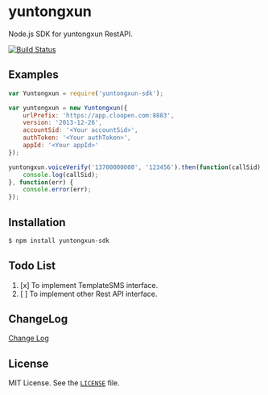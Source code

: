 # yuntongxun
Node.js SDK for yuntongxun RestAPI.

[![Build Status](https://travis-ci.org/soulwu/yuntongxun.svg?branch=master)](https://travis-ci.org/soulwu/yuntongxun)

Examples
--------

``` js
var Yuntongxun = require('yuntongxun-sdk');

var yuntongxun = new Yuntongxun({
	urlPrefix: 'https://app.cloopen.com:8883',
	version: '2013-12-26',
	accountSid: '<Your accountSid>',
	authToken: '<Your authToken>',
	appId: '<Your appId>'
});

yuntongxun.voiceVerify('13700000000', '123456').then(function(callSid) {
	console.log(callSid);
}, function(err) {
	console.error(err);
});
```

Installation
------------

``` bash
$ npm install yuntongxun-sdk
```


Todo List
---------

1. [x] To implement TemplateSMS interface.
2. [ ] To implement other Rest API interface.


ChangeLog
---------
[Change Log](CHANGELOG.md)

License
-------

MIT License. See the [`LICENSE`](LICENSE) file.


